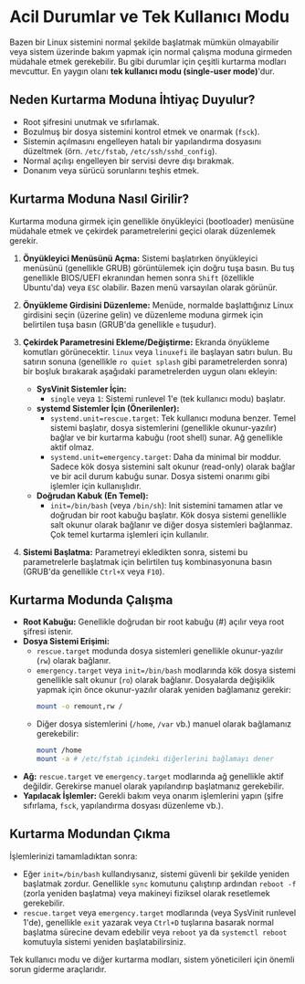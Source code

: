 # Acil Durumlar ve Tek Kullanıcı Modu

Bazen bir Linux sistemini normal şekilde başlatmak mümkün olmayabilir veya sistem üzerinde bakım yapmak için normal çalışma moduna girmeden müdahale etmek gerekebilir. Bu gibi durumlar için çeşitli kurtarma modları mevcuttur. En yaygın olanı **tek kullanıcı modu (single-user mode)**'dur.

## Neden Kurtarma Moduna İhtiyaç Duyulur?

*   Root şifresini unutmak ve sıfırlamak.
*   Bozulmuş bir dosya sistemini kontrol etmek ve onarmak (`fsck`).
*   Sistemin açılmasını engelleyen hatalı bir yapılandırma dosyasını düzeltmek (örn. `/etc/fstab`, `/etc/ssh/sshd_config`).
*   Normal açılışı engelleyen bir servisi devre dışı bırakmak.
*   Donanım veya sürücü sorunlarını teşhis etmek.

## Kurtarma Moduna Nasıl Girilir?

Kurtarma moduna girmek için genellikle önyükleyici (bootloader) menüsüne müdahale etmek ve çekirdek parametrelerini geçici olarak düzenlemek gerekir.

1.  **Önyükleyici Menüsünü Açma:** Sistemi başlatırken önyükleyici menüsünü (genellikle GRUB) görüntülemek için doğru tuşa basın. Bu tuş genellikle BIOS/UEFI ekranından hemen sonra `Shift` (özellikle Ubuntu'da) veya `ESC` olabilir. Bazen menü varsayılan olarak görünür.
2.  **Önyükleme Girdisini Düzenleme:** Menüde, normalde başlattığınız Linux girdisini seçin (üzerine gelin) ve düzenleme moduna girmek için belirtilen tuşa basın (GRUB'da genellikle `e` tuşudur).
3.  **Çekirdek Parametresini Ekleme/Değiştirme:** Ekranda önyükleme komutları görünecektir. `linux` veya `linuxefi` ile başlayan satırı bulun. Bu satırın sonuna (genellikle `ro quiet splash` gibi parametrelerden sonra) bir boşluk bırakarak aşağıdaki parametrelerden uygun olanı ekleyin:

    *   **SysVinit Sistemler İçin:**
        *   `single` veya `1`: Sistemi runlevel 1'e (tek kullanıcı modu) başlatır.
    *   **systemd Sistemler İçin (Önerilenler):**
        *   `systemd.unit=rescue.target`: Tek kullanıcı moduna benzer. Temel sistemi başlatır, dosya sistemlerini (genellikle okunur-yazılır) bağlar ve bir kurtarma kabuğu (root shell) sunar. Ağ genellikle aktif olmaz.
        *   `systemd.unit=emergency.target`: Daha da minimal bir moddur. Sadece kök dosya sistemini salt okunur (read-only) olarak bağlar ve bir acil durum kabuğu sunar. Dosya sistemi onarımı gibi işlemler için kullanışlıdır.
    *   **Doğrudan Kabuk (En Temel):**
        *   `init=/bin/bash` (veya `/bin/sh`): Init sistemini tamamen atlar ve doğrudan bir root kabuğu başlatır. Kök dosya sistemi genellikle salt okunur olarak bağlanır ve diğer dosya sistemleri bağlanmaz. Çok temel kurtarma işlemleri için kullanılır.

4.  **Sistemi Başlatma:** Parametreyi ekledikten sonra, sistemi bu parametrelerle başlatmak için belirtilen tuş kombinasyonuna basın (GRUB'da genellikle `Ctrl+X` veya `F10`).

## Kurtarma Modunda Çalışma

*   **Root Kabuğu:** Genellikle doğrudan bir root kabuğu (#) açılır veya root şifresi istenir.
*   **Dosya Sistemi Erişimi:**
    *   `rescue.target` modunda dosya sistemleri genellikle okunur-yazılır (`rw`) olarak bağlanır.
    *   `emergency.target` veya `init=/bin/bash` modlarında kök dosya sistemi genellikle salt okunur (`ro`) olarak bağlanır. Dosyalarda değişiklik yapmak için önce okunur-yazılır olarak yeniden bağlamanız gerekir:
        ```bash
        mount -o remount,rw /
        ```
    *   Diğer dosya sistemlerini (`/home`, `/var` vb.) manuel olarak bağlamanız gerekebilir:
        ```bash
        mount /home
        mount -a # /etc/fstab içindeki diğerlerini bağlamayı dener
        ```
*   **Ağ:** `rescue.target` ve `emergency.target` modlarında ağ genellikle aktif değildir. Gerekirse manuel olarak yapılandırıp başlatmanız gerekebilir.
*   **Yapılacak İşlemler:** Gerekli bakım veya onarım işlemlerini yapın (şifre sıfırlama, `fsck`, yapılandırma dosyası düzenleme vb.).

## Kurtarma Modundan Çıkma

İşlemlerinizi tamamladıktan sonra:

*   Eğer `init=/bin/bash` kullandıysanız, sistemi güvenli bir şekilde yeniden başlatmak zordur. Genellikle `sync` komutunu çalıştırıp ardından `reboot -f` (zorla yeniden başlatma) veya makineyi fiziksel olarak resetlemek gerekebilir.
*   `rescue.target` veya `emergency.target` modlarında (veya SysVinit runlevel 1'de), genellikle `exit` yazarak veya `Ctrl+D` tuşlarına basarak normal başlatma sürecine devam edebilir veya `reboot` ya da `systemctl reboot` komutuyla sistemi yeniden başlatabilirsiniz.

Tek kullanıcı modu ve diğer kurtarma modları, sistem yöneticileri için önemli sorun giderme araçlarıdır.
